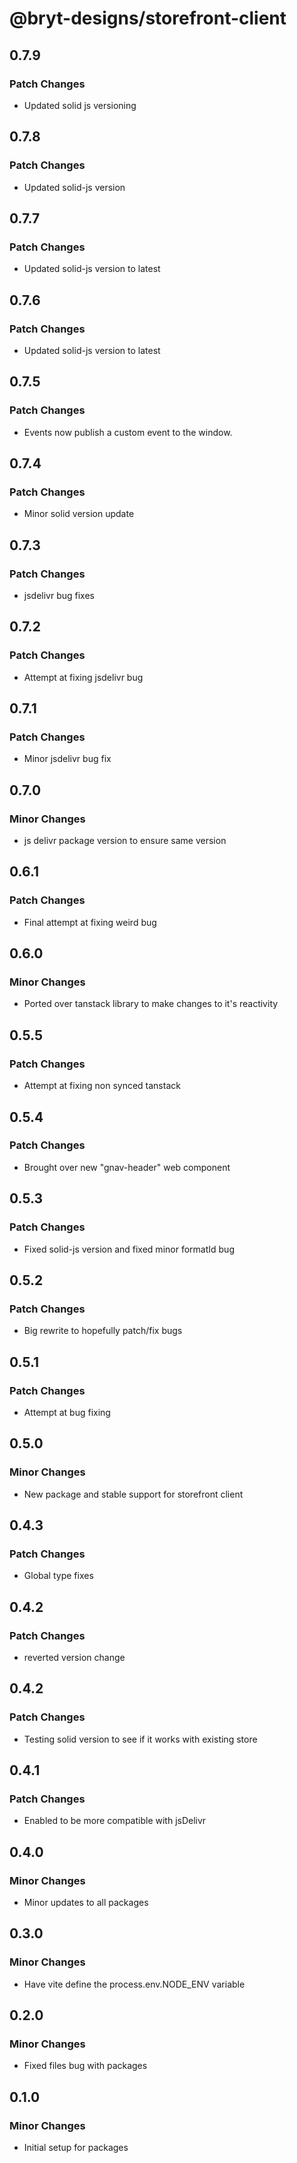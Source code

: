 # @bryt-designs/storefront-client

## 0.7.9

### Patch Changes

- Updated solid js versioning

## 0.7.8

### Patch Changes

- Updated solid-js version

## 0.7.7

### Patch Changes

- Updated solid-js version to latest

## 0.7.6

### Patch Changes

- Updated solid-js version to latest

## 0.7.5

### Patch Changes

- Events now publish a custom event to the window.

## 0.7.4

### Patch Changes

- Minor solid version update

## 0.7.3

### Patch Changes

- jsdelivr bug fixes

## 0.7.2

### Patch Changes

- Attempt at fixing jsdelivr bug

## 0.7.1

### Patch Changes

- Minor jsdelivr bug fix

## 0.7.0

### Minor Changes

- js delivr package version to ensure same version

## 0.6.1

### Patch Changes

- Final attempt at fixing weird bug

## 0.6.0

### Minor Changes

- Ported over tanstack library to make changes to it's reactivity

## 0.5.5

### Patch Changes

- Attempt at fixing non synced tanstack

## 0.5.4

### Patch Changes

- Brought over new "gnav-header" web component

## 0.5.3

### Patch Changes

- Fixed solid-js version and fixed minor formatId bug

## 0.5.2

### Patch Changes

- Big rewrite to hopefully patch/fix bugs

## 0.5.1

### Patch Changes

- Attempt at bug fixing

## 0.5.0

### Minor Changes

- New package and stable support for storefront client

## 0.4.3

### Patch Changes

- Global type fixes

## 0.4.2

### Patch Changes

- reverted version change

## 0.4.2

### Patch Changes

- Testing solid version to see if it works with existing store

## 0.4.1

### Patch Changes

- Enabled to be more compatible with jsDelivr

## 0.4.0

### Minor Changes

- Minor updates to all packages

## 0.3.0

### Minor Changes

- Have vite define the process.env.NODE_ENV variable

## 0.2.0

### Minor Changes

- Fixed files bug with packages

## 0.1.0

### Minor Changes

- Initial setup for packages
